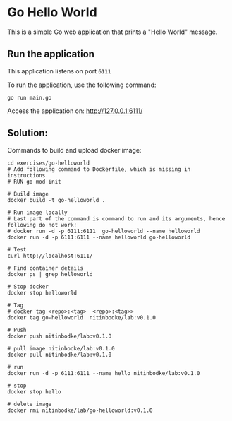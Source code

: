# Go Hello World

This is a simple Go web application that prints a "Hello World" message.

## Run the application

This application listens on port `6111`

To run the application, use the following command:
```
go run main.go 
```

Access the application on: http://127.0.0.1:6111/

## Solution:
Commands to build and upload docker image:
```
cd exercises/go-helloworld
# Add following command to Dockerfile, which is missing in instructions
# RUN go mod init

# Build image
docker build -t go-helloworld .

# Run image locally
# Last part of the command is command to run and its arguments, hence following do not work!
# docker run -d -p 6111:6111  go-helloworld --name helloworld
docker run -d -p 6111:6111 --name helloworld go-helloworld

# Test
curl http://localhost:6111/

# Find container details
docker ps | grep helloworld

# Stop docker
docker stop helloworld

# Tag
# docker tag <repo>:<tag>  <repo>:<tag>>
docker tag go-helloworld  nitinbodke/lab:v0.1.0

# Push
docker push nitinbodke/lab:v0.1.0

# pull image nitinbodke/lab:v0.1.0
docker pull nitinbodke/lab:v0.1.0

# run
docker run -d -p 6111:6111 --name hello nitinbodke/lab:v0.1.0

# stop 
docker stop hello

# delete image
docker rmi nitinbodke/lab/go-helloworld:v0.1.0
```